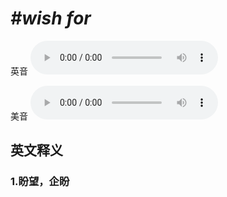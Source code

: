 # ***\#wish for*** 
英音
<audio src="./media/wish for1_AAC.aac" controls="controls"></audio>

美音
<audio src="./media/wish for2.aac" controls="controls"></audio>



  

英文释义
---
### 1.**盼望，企盼**  


